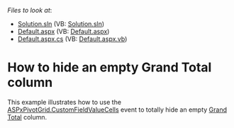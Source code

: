 <!-- default file list -->
*Files to look at*:

* [Solution.sln](./CS/Solution.sln) (VB: [Solution.sln](./VB/Solution.sln))
* [Default.aspx](./CS/WebSite/Default.aspx) (VB: [Default.aspx](./VB/WebSite/Default.aspx))
* [Default.aspx.cs](./CS/WebSite/Default.aspx.cs) (VB: [Default.aspx.vb](./VB/WebSite/Default.aspx.vb))
<!-- default file list end -->
# How to hide an empty Grand Total column


<p>This example illustrates how to use the <a href="http://documentation.devexpress.com/#AspNet/DevExpressWebASPxPivotGridASPxPivotGrid_CustomFieldValueCellstopic">ASPxPivotGrid.CustomFieldValueCells</a>  event to totally hide an empty <a href="http://documentation.devexpress.com/#AspNet/CustomDocument7271">Grand Total</a> column.</p>

<br/>


